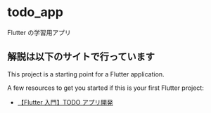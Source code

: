 # todo_app

Flutter の学習用アプリ

## 解説は以下のサイトで行っています

This project is a starting point for a Flutter application.

A few resources to get you started if this is your first Flutter project:

- [【Flutter 入門】TODO アプリ開発](https://dom-ramune.com/2021/01/27/flutter_tutorial_todo_app1/)
